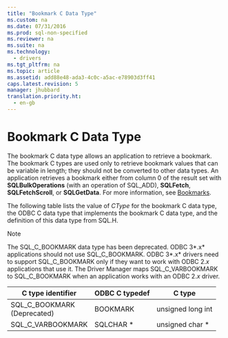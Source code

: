 ```yaml
---
title: "Bookmark C Data Type"
ms.custom: na
ms.date: 07/31/2016
ms.prod: sql-non-specified
ms.reviewer: na
ms.suite: na
ms.technology: 
  - drivers
ms.tgt_pltfrm: na
ms.topic: article
ms.assetid: add88e48-ada3-4c0c-a5ac-e78903d3ff41
caps.latest.revision: 5
manager: jhubbard
translation.priority.ht: 
  - en-gb
---
```

# Bookmark C Data Type
The bookmark C data type allows an application to retrieve a bookmark. The bookmark C types are used only to retrieve bookmark values that can be variable in length; they should not be converted to other data types. An application retrieves a bookmark either from column 0 of the result set with **SQLBulkOperations** (with an operation of SQL_ADD), **SQLFetch**, **SQLFetchScroll**, or **SQLGetData**. For more information, see [Bookmarks](../content/Bookmarks--ODBC-.md).  
  
 The following table lists the value of *CType* for the bookmark C data type, the ODBC C data type that implements the bookmark C data type, and the definition of this data type from SQL.H.  
  
> [!NOTE]  
>  The SQL_C_BOOKMARK data type has been deprecated. ODBC 3*.x* applications should not use SQL_C_BOOKMARK. ODBC 3*.x* drivers need to support SQL_C_BOOKMARK only if they want to work with ODBC 2.*x* applications that use it. The Driver Manager maps SQL_C_VARBOOKMARK to SQL_C_BOOKMARK when an application works with an ODBC 2.*x* driver.  
  
|C type identifier|ODBC C typedef|C type|  
|-----------------------|--------------------|------------|  
|SQL_C_BOOKMARK<br />(Deprecated)|BOOKMARK|unsigned long int|  
|SQL_C_VARBOOKMARK|SQLCHAR *|unsigned char *|